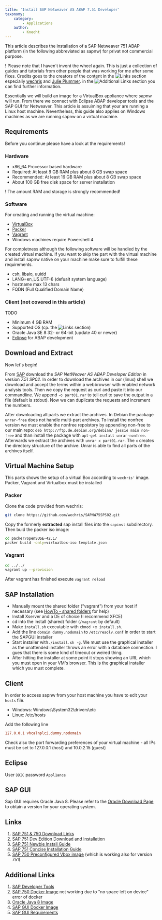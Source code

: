 ```yaml
---
title: 'Install SAP Netweaver AS ABAP 7.51 Developer'
taxonomy:
    category:
        - Applications
    author:
        - Knecht
---
```


This article describes the installation of a SAP Netweaver 751 ABAP platform (in the following abbreviated as sapnw) for privat not commercial purpose.

! Please note that I haven't invent the wheel again. This is just a collection of guides and tutorials from other people that was working for me after some fixes. Credits goes to the creators of the content in the ![Links](#links) section especially [wechris](https://github.com/wechris) and [Julie Plummer](https://people.sap.com/julie.plummer). in the ![Additional Links](#additional_links) section you can find further information.

Essentially we will build an image for a VirtualBox appliance where sapnw will run. From there we connect with Eclipse ABAP developer tools and the SAP GUI for Netweaver. This article is assuiming that your are running a Linux host machine. Nevertheless, this guide also applies on Windows machines as we are running sapnw on a virtual machine.

## Requirements

Before you continue please have a look at the requirements!

### Hardware

* x86_64 Processor based hardware
* Required: At least 8 GB RAM plus about 8 GB swap space
* Recommended: At least 16 GB RAM plus about 8 GB swap space
* About 100 GB free disk space for server installation

! The amount RAM and storage is strongly recommended!

### Software

For creating and running the virtual machine:

* [VirtualBox](https://www.virtualbox.org/)
* [Packer](https://www.packer.io/)
* [Vagrant](https://www.vagrantup.com/)
* Windows machines require Powershell 4

For completness although the following software will be handled by the created virtual machine. If you want to skip the part with the virtual machine and install sapnw native on your machine make sure to fulfill these requirements.

* csh, libaio, uuidd
* LANG=en_US.UTF-8 (defualt system language)
* hostname max 13 chars
* FQDN (Full Qualified Domain Name)

### Client (not covered in this article)

TODO

* Minimum 4 GB RAM
* Supported OS (cp. the ![Links](#Links) section)
* Oracle Java SE 8 32- or 64-bit (update 40 or newer)
* [Eclipse](http://www.eclipse.org/downloads/eclipse-packages/) for ABAP development

## Download and Extract

Now let's begin!

From [SAP](https://tools.hana.ondemand.com/#abap) download the *SAP NetWeaver AS ABAP Developer Edition* in version *7.51 SP02*. In order to download the archives in our (linux) shell we download and accept the terms within a webbrowser with enabled network analysis tools. Then we copy the request as curl and paste it into our commandline. We append `-o part01.rar` to tell curl to save the output in a file (default is stdout). Now we can duplicate the requests and increment the numbers.

After downloading all parts we extract the archives. In Debian the package `unrar-free` does not handle multi-part archives. To install the nonfree version we must enable the nonfree repoistory by appending non-free to our main repo: `deb http://ftp.de.debian.org/debian/ jessie main non-free` and than install the package with `apt-get install unrar-nonfree`. Afterwards we extract the archives with `unrar x part01.rar`. The `x` creates the directory structure of the archive. Unrar is able to find all parts of the archives itself.

## Virtual Machine Setup

This parts shows the setup of a virtual Box according to `wechris'` image. Packer, Vagrant and Virtualbox must be installed

### Packer

Clone the code provided from wechris:

```bash
git clone https://github.com/wechris/SAPNW75SPS02.git
```

Copy the formerly **extracted** sap install files into the `sapinst` subdirectory. Then buid the packer iso image:

```bash
cd packer/openSUSE-42.1/
packer build -only=virtualbox-iso template.json
```

### Vagrant

```bash
cd ../../
vagrant up --provision
```

After vagrant has finished execute `vagrant reload`

## SAP Installation

* Manually mount the shared folder ("vagrant") from your host if necessary (see [HowTo - shared folders](https://forums.virtualbox.org/viewtopic.php?t=15868) for help)
* Install Xserver and a DE of choice (I recommend XFCE)
* cd into the install (shared) folder (`/vagrant` by default)
* Make `install.sh` executable with `chmod +x install.sh`.
* Add the line `domain dummy.nodomain` to `/etc/resolv.conf` in order to start the SAPGUI installer
* Start installer with`./install.sh -g`. We must use the graphical installer as the unattended installer throws an error with a database connection. I gues that there is some kind of timeout or weired thing.
* After hitting the installer at some point it stops showing an URL which you must open in your VM's browser. This is the graphical installer which you must complete.

## Client

In order to access sapnw from your host machine you have to edit your `hosts` file.

* Windows: Windows\System32\drivers\etc
* Linux: /etc/hosts

Add the following line

```ini
127.0.0.1 vhcalnplci.dummy.nodomain
```

Check also the port forwarding preferences of your virtual machine - all IPs must be set to 127.0.0.1 (host) and 10.0.2.15 (guest)

## Eclipse

User `DDIC` password    `Appl1ance`

## SAP GUI

Sap GUI requires Oracle Java 8. Please refer to the [Oracle Download Page](http://www.oracle.com/technetwork/java/javase/downloads/jdk8-downloads-2133151.html) to obtain a version for your operating system.

## Links

1. [SAP 751 & 750 Download Links](https://tools.hana.ondemand.com/#abap)
1. [SAP 751 Dev Edition Download and Installation](https://blogs.sap.com/2017/09/04/sap-as-abap-7.51-sp2-developer-edition-to-download-concise-installation-guide/)
1. [SAP 751 Newbie Install Guide](https://blogs.sap.com/2017/09/04/newbies-guide-installing-abap-as-751-sp02-on-linux/)
1. [SAP 751 Concise Installation Guide](https://blogs.sap.com/2017/09/04/sap-as-abap-7.51-sp2-developer-edition-to-download-concise-installation-guide/)
1. [SAP 750 Preconfigured Vbox image](https://github.com/wechris/SAPNW75SPS02) (which is working also for version 751)

## Additional Links

1. [SAP Developer Tools](https://tools.hana.ondemand.com/#abap)
1. [SAP 750 Docker Image](https://github.com/tobiashofmann/sap-nw-abap-docker) not working due to "no space left on device" error of docker
1. [Oracle Java 8 Image](https://github.com/dockerfile/java)
1. [SAP GUI Docker Image](https://github.com/thalesvb/docker-platingui)
1. [SAP GUI Requirements](https://blogs.sap.com/2015/07/04/sap-gui-for-java-installation-and-configuration/)